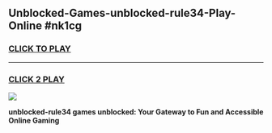 
## Unblocked-Games-unblocked-rule34-Play-Online #nk1cg
<h3>
<a href="https://news.freeplayer.one?title=unblocked-rule34&ref=3">CLICK TO PLAY</a></h3>
<hr>

<h3>
<a href="https://news.freeplayer.one?title=unblocked-rule34&ref=3">CLICK 2 PLAY</a>
  
</h3>

<a href="https://news.freeplayer.one?title=unblocked-rule34&ref=3"><img src="https://clearcache.store/games.png"></a>


**unblocked-rule34 games unblocked: Your Gateway to Fun and Accessible Online Gaming**
